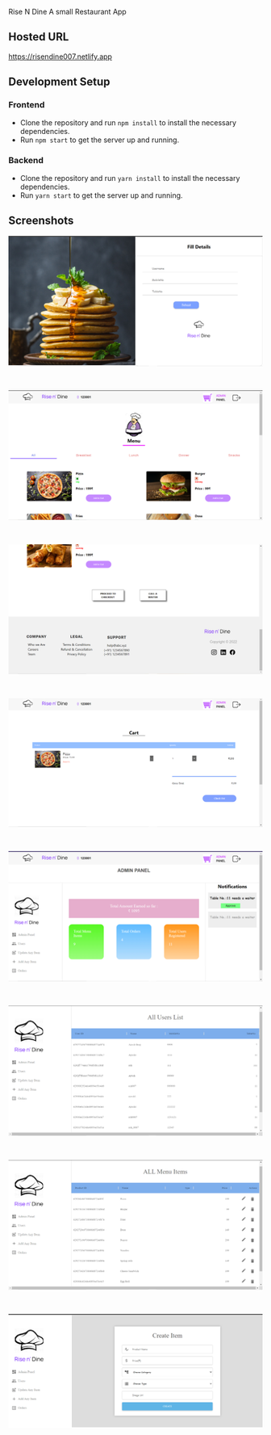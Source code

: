 Rise N Dine
A small Restaurant App

## Hosted URL
https://risendine007.netlify.app

## Development Setup

### Frontend

- Clone the repository and run `npm install` to install the necessary dependencies.
- Run `npm start` to get the server up and running.

### Backend

- Clone the repository and run `yarn install` to install the necessary dependencies.
- Run `yarn start` to get the server up and running.

## Screenshots

![App Screenshot](https://github.com/Ayush-019/Restaurant_Website/blob/main/src/Assets/Read%20me%20Assets/Screenshot%20(475).png)

<br>

![App Screenshot](https://github.com/Ayush-019/Restaurant_Website/blob/main/src/Assets/Read%20me%20Assets/Screenshot%20(476).png)

<br>

![App Screenshot](https://github.com/Ayush-019/Restaurant_Website/blob/main/src/Assets/Read%20me%20Assets/Screenshot%20(477).png)

<br>

![App Screenshot](https://github.com/Ayush-019/Restaurant_Website/blob/main/src/Assets/Read%20me%20Assets/Screenshot%20(478).png)

<br>

![App Screenshot](https://github.com/Ayush-019/Restaurant_Website/blob/main/src/Assets/Read%20me%20Assets/Screenshot%20(479).png)

<br>

![App Screenshot](https://github.com/Ayush-019/Restaurant_Website/blob/main/src/Assets/Read%20me%20Assets/Screenshot%20(480).png)

<br>

![App Screenshot](https://github.com/Ayush-019/Restaurant_Website/blob/main/src/Assets/Read%20me%20Assets/Screenshot%20(481).png)

<br>

![App Screenshot](https://github.com/Ayush-019/Restaurant_Website/blob/main/src/Assets/Read%20me%20Assets/Screenshot%20(482).png)

<br>
